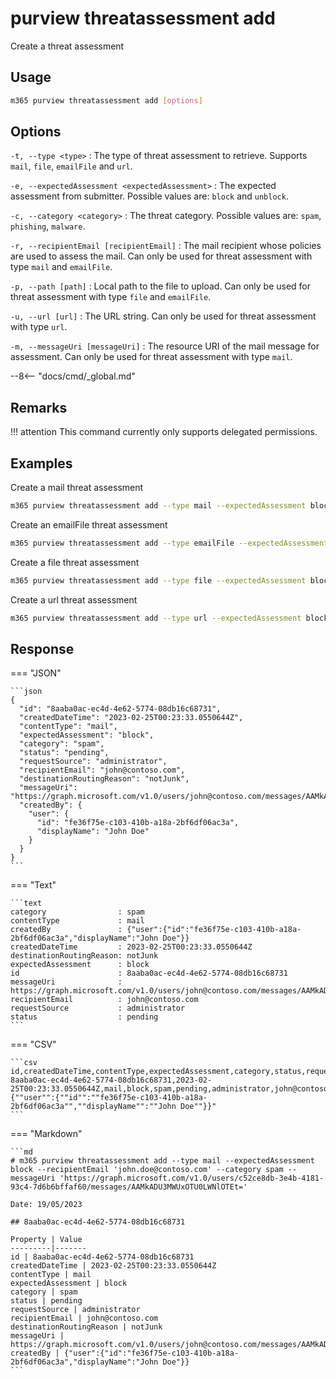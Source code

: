 # purview threatassessment add

Create a threat assessment

## Usage

```sh
m365 purview threatassessment add [options]
```

## Options

`-t, --type <type>`
: The type of threat assessment to retrieve. Supports `mail`, `file`, `emailFile` and `url`.

`-e, --expectedAssessment <expectedAssessment>`
: The expected assessment from submitter. Possible values are: `block` and `unblock`.

`-c, --category <category>`
: The threat category. Possible values are: `spam`, `phishing`, `malware`.

`-r, --recipientEmail [recipientEmail]`
: The mail recipient whose policies are used to assess the mail. Can only be used for threat assessment with type `mail` and `emailFile`.

`-p, --path [path]`
: Local path to the file to upload. Can only be used for threat assessment with type `file` and `emailFile`.

`-u, --url [url]`
: The URL string. Can only be used for threat assessment with type `url`.

`-m, --messageUri [messageUri]`
: The resource URI of the mail message for assessment. Can only be used for threat assessment with type `mail`.

--8<-- "docs/cmd/_global.md"

## Remarks

!!! attention
    This command currently only supports delegated permissions.

## Examples

Create a mail threat assessment

```sh
m365 purview threatassessment add --type mail --expectedAssessment block --recipientEmail 'john.doe@contoso.com' --category spam --messageUri 'https://graph.microsoft.com/v1.0/users/c52ce8db-3e4b-4181-93c4-7d6b6bffaf60/messages/AAMkADU3MWUxOTU0LWNlOTEt='
```

Create an emailFile threat assessment

```sh
m365 purview threatassessment add --type emailFile --expectedAssessment block --category malware --recipientEmail 'john.doe@contoso.com' --path 'C:\Path\To\File.txt'
```

Create a file threat assessment

```sh
m365 purview threatassessment add --type file --expectedAssessment block --category malware --fileName 'test.txt' --path 'C:\Path\To\File.txt'
```

Create a url threat assessment

```sh
m365 purview threatassessment add --type url --expectedAssessment block --category phishing --url 'http://contoso.com'
```

## Response

=== "JSON"

    ```json
    {
      "id": "8aaba0ac-ec4d-4e62-5774-08db16c68731",
      "createdDateTime": "2023-02-25T00:23:33.0550644Z",
      "contentType": "mail",
      "expectedAssessment": "block",
      "category": "spam",
      "status": "pending",
      "requestSource": "administrator",
      "recipientEmail": "john@contoso.com",
      "destinationRoutingReason": "notJunk",
      "messageUri": "https://graph.microsoft.com/v1.0/users/john@contoso.com/messages/AAMkADgzN2Q1NThiLTI0NjYtNGIxYS05MDdjLTg1OWQxNzgwZGM2ZgBGAAAAAAC6jQfUzacTSIHqMw2yacnUBwBiOC8xvYmdT6G2E_hLMK5kAAAAAAEMAABiOC8xvYmdT6G2E_hLMK5kAALHNaMuAAA=",
      "createdBy": {
        "user": {
          "id": "fe36f75e-c103-410b-a18a-2bf6df06ac3a",
          "displayName": "John Doe"
        }
      }
    }
    ```

=== "Text"

    ```text
    category                : spam
    contentType             : mail
    createdBy               : {"user":{"id":"fe36f75e-c103-410b-a18a-2bf6df06ac3a","displayName":"John Doe"}}
    createdDateTime         : 2023-02-25T00:23:33.0550644Z
    destinationRoutingReason: notJunk
    expectedAssessment      : block
    id                      : 8aaba0ac-ec4d-4e62-5774-08db16c68731
    messageUri              : https://graph.microsoft.com/v1.0/users/john@contoso.com/messages/AAMkADgzN2Q1NThiLTI0NjYtNGIxYS05MDdjLTg1OWQxNzgwZGM2ZgBGAAAAAAC6jQfUzacTSIHqMw2yacnUBwBiOC8xvYmdT6G2E_hLMK5kAAAAAAEMAABiOC8xvYmdT6G2E_hLMK5kAALHNaMuAAA=
    recipientEmail          : john@contoso.com
    requestSource           : administrator
    status                  : pending
    ```

=== "CSV"

    ```csv
    id,createdDateTime,contentType,expectedAssessment,category,status,requestSource,recipientEmail,destinationRoutingReason,messageUri,createdBy
    8aaba0ac-ec4d-4e62-5774-08db16c68731,2023-02-25T00:23:33.0550644Z,mail,block,spam,pending,administrator,john@contoso.com,notJunk,https://graph.microsoft.com/v1.0/users/john@contoso.com/messages/AAMkADgzN2Q1NThiLTI0NjYtNGIxYS05MDdjLTg1OWQxNzgwZGM2ZgBGAAAAAAC6jQfUzacTSIHqMw2yacnUBwBiOC8xvYmdT6G2E_hLMK5kAAAAAAEMAABiOC8xvYmdT6G2E_hLMK5kAALHNaMuAAA=,"{""user"":{""id"":""fe36f75e-c103-410b-a18a-2bf6df06ac3a"",""displayName"":""John Doe""}}"
    ```

=== "Markdown"

    ```md
    # m365 purview threatassessment add --type mail --expectedAssessment block --recipientEmail 'john.doe@contoso.com' --category spam --messageUri 'https://graph.microsoft.com/v1.0/users/c52ce8db-3e4b-4181-93c4-7d6b6bffaf60/messages/AAMkADU3MWUxOTU0LWNlOTEt='

    Date: 19/05/2023

    ## 8aaba0ac-ec4d-4e62-5774-08db16c68731

    Property | Value
    ---------|-------
    id | 8aaba0ac-ec4d-4e62-5774-08db16c68731
    createdDateTime | 2023-02-25T00:23:33.0550644Z
    contentType | mail
    expectedAssessment | block
    category | spam
    status | pending
    requestSource | administrator
    recipientEmail | john@contoso.com
    destinationRoutingReason | notJunk
    messageUri | https://graph.microsoft.com/v1.0/users/john@contoso.com/messages/AAMkADgzN2Q1NThiLTI0NjYtNGIxYS05MDdjLTg1OWQxNzgwZGM2ZgBGAAAAAAC6jQfUzacTSIHqMw2yacnUBwBiOC8xvYmdT6G2E\_hLMK5kAAAAAAEMAABiOC8xvYmdT6G2E\_hLMK5kAALHNaMuAAA=
    createdBy | {"user":{"id":"fe36f75e-c103-410b-a18a-2bf6df06ac3a","displayName":"John Doe"}}
    ```
